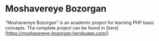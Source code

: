 # Moshavereye Bozorgan
"Moshavereye Bozorgan" is an academic project for learning PHP basic concepts. The complete project can be found in [here][https://moshavereye-bozorgan.herokuapp.com/].
